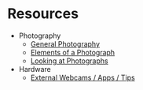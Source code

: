 # Resources

- Photography
  - [General
    Photography](https://github.com/ellennickles/xphoto-s24/blob/main/resources/general-photography.md)
  - [Elements of a
    Photograph](https://github.com/ellennickles/xphoto-s24/blob/main/resources/photograph-elements.md)
  - [Looking at
    Photographs](https://github.com/ellennickles/xphoto-s24/blob/main/resources/looking-at-photographs.md)
- Hardware
  - [External Webcams / Apps / Tips](https://tinyurl.com/externalwebcams)
